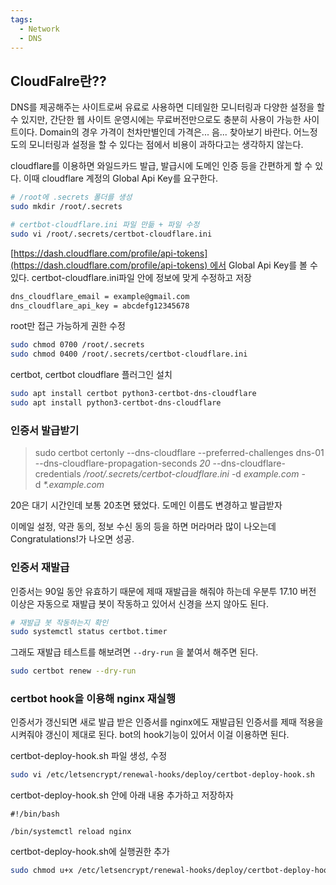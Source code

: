```yaml
---
tags:
  - Network
  - DNS
---
```

## CloudFalre란??
DNS를 제공해주는 사이트로써 유료로 사용하면 디테일한 모니터링과 다양한 설정을 할 수 있지만, 간단한 웹 사이트 운영시에는 무료버전만으로도 충분히 사용이 가능한 사이트이다.
Domain의 경우 가격이 천차만별인데 가격은... 음... 찾아보기 바란다. 어느정도의 모니터링과 설정을 할 수 있다는 점에서 비용이 과하다고는 생각하지 않는다.


cloudflare를 이용하면 와일드카드 발급, 발급시에 도메인 인증 등을 간편하게 할 수 있다. 이때 cloudflare 계정의 Global Api Key를 요구한다.

```bash
# /root에 .secrets 폴더를 생성
sudo mkdir /root/.secrets

# certbot-cloudflare.ini 파일 만듦 + 파일 수정
sudo vi /root/.secrets/certbot-cloudflare.ini
```

[https://dash.cloudflare.com/profile/api-tokens](https://dash.cloudflare.com/profile/api-tokens) 에서 Global Api Key를 볼 수 있다. certbot-cloudflare.ini파일 안에 정보에 맞게 수정하고 저장

```bash
dns_cloudflare_email = example@gmail.com
dns_cloudflare_api_key = abcdefg12345678
```

root만 접근 가능하게 권한 수정

```bash
sudo chmod 0700 /root/.secrets
sudo chmod 0400 /root/.secrets/certbot-cloudflare.ini
```

certbot, certbot cloudflare 플러그인 설치

```bash
sudo apt install certbot python3-certbot-dns-cloudflare
sudo apt install python3-certbot-dns-cloudflare
```

### 인증서 발급받기

> sudo certbot certonly --dns-cloudflare --preferred-challenges dns-01 --dns-cloudflare-propagation-seconds *20* --dns-cloudflare-credentials */root/.secrets/certbot-cloudflare.ini* -d *example.com* -d *\*.example.com*

20은 대기 시간인데 보통 20초면 됐었다. 도메인 이름도 변경하고 발급받자

이메일 설정, 약관 동의, 정보 수신 동의 등을 하면 머라머라 많이 나오는데 Congratulations!가 나오면 성공.

### 인증서 재발급

인증서는 90일 동안 유효하기 때문에 제때 재발급을 해줘야 하는데 우분투 17.10 버전 이상은 자동으로 재발급 봇이 작동하고 있어서 신경을 쓰지 않아도 된다.

```bash
# 재발급 봇 작동하는지 확인
sudo systemctl status certbot.timer
```

그래도 재발급 테스트를 해보려면 `--dry-run` 을 붙여서 해주면 된다.

```bash
sudo certbot renew --dry-run
```

### certbot hook을 이용해 nginx 재실행

인증서가 갱신되면 새로 발급 받은 인증서를 nginx에도 재발급된 인증서를 제때 적용을 시켜줘야 갱신이 제대로 된다. bot의 hook기능이 있어서 이걸 이용하면 된다.

certbot-deploy-hook.sh 파일 생성, 수정


```bash
sudo vi /etc/letsencrypt/renewal-hooks/deploy/certbot-deploy-hook.sh
```

certbot-deploy-hook.sh 안에 아래 내용 추가하고 저장하자


```bah
#!/bin/bash

/bin/systemctl reload nginx
```

certbot-deploy-hook.sh에 실행권한 추가

```bash
sudo chmod u+x /etc/letsencrypt/renewal-hooks/deploy/certbot-deploy-hook.sh
```